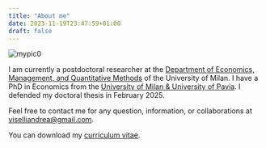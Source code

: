 ```yaml
---
title: "About me"
date: 2023-11-19T23:47:59+01:00
draft: false
---
```


![mypic0](images/land.jpg " ")

I am currently a postdoctoral researcher at the [Department of Economics, Management, and Quantitative Methods](https://demm.unimi.it/it) of the University of Milan. I have a PhD in Economics from the [University of Milan & University of Pavia](https://www.phdeconomics.unimi.it/). I defended my doctoral thesis in February 2025.

Feel free to contact me for any question, information, or collaborations at [viselliandrea@gmail.com](mailto:viselliandrea@gmail.com).

You can download my [curriculum vitae](/AndreaViselli_CV_290725.pdf).